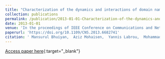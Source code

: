 ```yaml
---
title: "Characterization of the dynamics and interactions of domain names and name server"
collection: publications
permalink: /publication/2013-01-01-Characterization-of-the-dynamics-and-interactions-of-domain-names-and-name-server
date: 2013-01-01
venue: 'In the proceedings of IEEE Conference on Communications and Network Security, CNS 2013, National Harbor, MD, USA, October 14-16, 2013'
paperurl: 'https://doi.org/10.1109/CNS.2013.6682741'
citation: ' Mansurul Bhuiyan,  Aziz Mohaisen,  Yannis Labrou,  Mohammad Hasan, &quot;Characterization of the dynamics and interactions of domain names and name server.&quot; In the proceedings of IEEE Conference on Communications and Network Security, CNS 2013, National Harbor, MD, USA, October 14-16, 2013, 2013.'
---
```

[Access paper here](https://doi.org/10.1109/CNS.2013.6682741){:target="_blank"}
